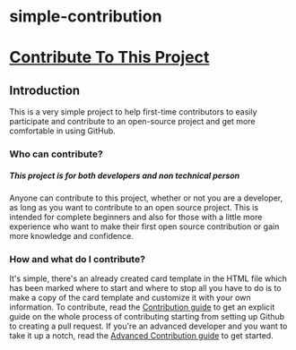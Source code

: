 # simple-contribution

# [Contribute To This Project](https://syknapse.github.io/Contribute-To-This-Project/)

## Introduction

This is a very simple project to help first-time contributors to easily participate and contribute to an open-source project and get more comfortable in using GitHub.

### Who can contribute?

##### This project is for both developers and non technical person
Anyone can contribute to this project, whether or not you are a developer, as long as you want to contribute to an open source project.
This is intended for complete beginners and also for those with a little more experience who want to make their first open source contribution or gain more knowledge and confidence.

### How and what do I contribute?

It's simple, there's an already created card template in the HTML file which has been marked where to start and where to stop all you have to do is to make a copy of the card template and customize it with your own information. To contribute, read the [Contribution guide](contribution.md) to get an explicit guide on the whole process of contributing starting from setting up Github to creating a pull request. If you're an advanced developer and you want to take it up a notch, read the [Advanced Contribution guide](advanced-contribution.md) to get started.